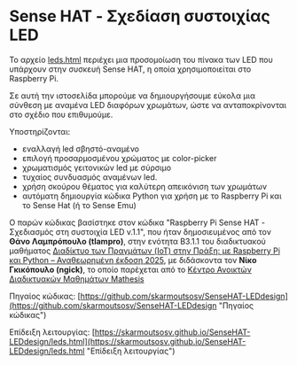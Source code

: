 # Sense HAT - Σχεδίαση συστοιχίας LED

Το αρχείο [leds.html](leds.html) περιέχει μια προσομοίωση του πίνακα των LED που υπάρχουν στην συσκευή Sense HAT, η οποία χρησιμοποιείται στο Raspberry Pi.

Σε αυτή την ιστοσελίδα μπορούμε να δημιουργήσουμε εύκολα μια σύνθεση με αναμένα LED διαφόρων χρωμάτων, ώστε να ανταποκρίνονται στο σχέδιο που επιθυμούμε.

Υποστηρίζονται:
- εναλλαγή led σβηστό-αναμένο
- επιλογή προσαρμοσμένου χρώματος με color-picker
- χρωματισμός γειτονικών led με σύρσιμο
- τυχαίος συνδυασμός αναμένων led.
- χρήση σκούρου θέματος για καλύτερη απεικόνιση των χρωμάτων
- αυτόματη δημιουργία κώδικα Python για χρήση με το Raspberry Pi και το Sense Hat (ή το Sense Emu)

Ο παρών κώδικας βασίστηκε στον κώδικα "Raspberry Pi Sense HAT - Σχεδιασμός στη συστοιχία LED v.1.1", που ήταν δημοσιευμένος από τον **Θάνο Λαμπρόπουλο (tlampro)**, στην ενότητα Β3.1.1 
του διαδικτυακού μαθήματος [Διαδίκτυο των Πραγμάτων (IoT) στην Πράξη: με Raspberry Pi και Python – Αναθεωρημένη έκδοση 2025](https://apps.mathesis.cup.gr/learning/course/course-v1:ComputerScience+CS4.1+25B/home "Διαδίκτυο των πραγμάτων"), με διδάσκοντα τον **Νίκο Γκικόπουλο (ngick)**, το οποίο παρέχεται από το [Κέντρο Ανοικτών Διαδικτυακών Μαθημάτων Mathesis](https://mathesis.cup.gr/ "mathesis.cup.gr")


Πηγαίος κώδικας: [https://github.com/skarmoutsosv/SenseHAT-LEDdesign](https://github.com/skarmoutsosv/SenseHAT-LEDdesign "Πηγαίος κώδικας")

Επίδειξη λειτουργίας: [https://skarmoutsosv.github.io/SenseHAT-LEDdesign/leds.html](https://skarmoutsosv.github.io/SenseHAT-LEDdesign/leds.html "Επίδειξη λειτουργίας")

